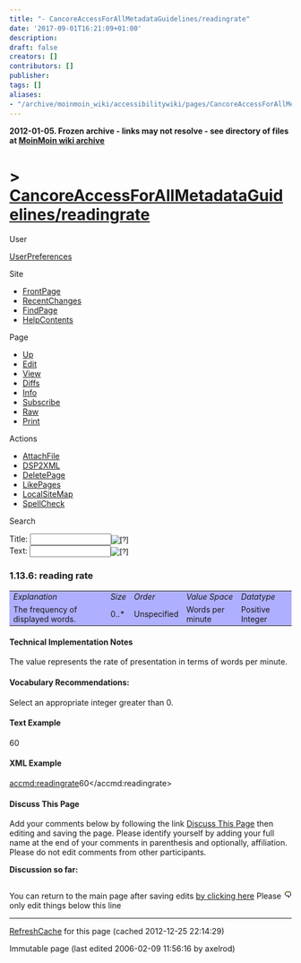 ```yaml
---
title: "- CancoreAccessForAllMetadataGuidelines/readingrate"
date: '2017-09-01T16:21:09+01:00'
description: 
draft: false
creators: []
contributors: []
publisher: 
tags: []
aliases:
- "/archive/moinmoin_wiki/accessibilitywiki/pages/CancoreAccessForAllMetadataGuidelines_2freadingrate.html"
---
```


**2012-01-05. Frozen archive - links may not resolve - see directory of files at [MoinMoin wiki archive](/moinmoin-wiki-archive/)**

# > [CancoreAccessForAllMetadataGuidelines/readingrate](http://dublincore.org/accessibilitywiki/CancoreAccessForAllMetadataGuidelines_2freadingrate?action=fullsearch&value=%2Freadingrate&literal=1&case=1&context=40 "Click here to do a full-text search for this title")

User

 [UserPreferences](http://dublincore.org/accessibilitywiki/UserPreferences)
  

Site

- [FrontPage](http://dublincore.org/accessibilitywiki/FrontPage)
- [RecentChanges](http://dublincore.org/accessibilitywiki/RecentChanges)
- [FindPage](http://dublincore.org/accessibilitywiki/FindPage)
- [HelpContents](http://dublincore.org/accessibilitywiki/HelpContents)

Page

- [Up](http://dublincore.org/accessibilitywiki/CancoreAccessForAllMetadataGuidelines "Up")
- [Edit](http://dublincore.org/accessibilitywiki/CancoreAccessForAllMetadataGuidelines_2freadingrate?action=edit "Edit")
- [View](http://dublincore.org/accessibilitywiki/CancoreAccessForAllMetadataGuidelines_2freadingrate "View")
- [Diffs](http://dublincore.org/accessibilitywiki/CancoreAccessForAllMetadataGuidelines_2freadingrate?action=diff "Diffs")
- [Info](http://dublincore.org/accessibilitywiki/CancoreAccessForAllMetadataGuidelines_2freadingrate?action=info "Info")
- [Subscribe](http://dublincore.org/accessibilitywiki/CancoreAccessForAllMetadataGuidelines_2freadingrate?action=subscribe "Subscribe")
- [Raw](http://dublincore.org/accessibilitywiki/CancoreAccessForAllMetadataGuidelines_2freadingrate?action=raw "Raw")
- [Print](http://dublincore.org/accessibilitywiki/CancoreAccessForAllMetadataGuidelines_2freadingrate?action=print "Print")

Actions

- [AttachFile](http://dublincore.org/accessibilitywiki/CancoreAccessForAllMetadataGuidelines_2freadingrate?action=AttachFile)
- [DSP2XML](http://dublincore.org/accessibilitywiki/CancoreAccessForAllMetadataGuidelines_2freadingrate?action=DSP2XML)
- [DeletePage](http://dublincore.org/accessibilitywiki/CancoreAccessForAllMetadataGuidelines_2freadingrate?action=DeletePage)
- [LikePages](http://dublincore.org/accessibilitywiki/CancoreAccessForAllMetadataGuidelines_2freadingrate?action=LikePages)
- [LocalSiteMap](http://dublincore.org/accessibilitywiki/CancoreAccessForAllMetadataGuidelines_2freadingrate?action=LocalSiteMap)
- [SpellCheck](http://dublincore.org/accessibilitywiki/CancoreAccessForAllMetadataGuidelines_2freadingrate?action=SpellCheck)

Search

<form method="POST" action="/accessibilitywiki/CancoreAccessForAllMetadataGuidelines_2freadingrate">
<p>
<input name="action" value="inlinesearch" type="hidden">
<input name="context" value="40" type="hidden">
Title: <input name="text_title" size="15" maxlength="50" type="text"><input src="CancoreAccessForAllMetadataGuidelines_2freadingrate_files/moin-search.png" name="button_title" alt="[?]" type="image"><br>Text: <input name="text_full" size="15" maxlength="50" type="text"><input src="CancoreAccessForAllMetadataGuidelines_2freadingrate_files/moin-search.png" name="button_full" alt="[?]" type="image">
</p>
</form>

### 1.13.6: reading rate

<table bgcolor="#AFAFFF" width="50%">
  <tbody>
    <tr>
      <td>
        <em>Explanation</em>
      </td>
      <td>
        <em>Size</em>
      </td>
      <td>
        <em>Order</em>
      </td>
      <td>
        <em>Value Space</em>
      </td>
      <td>
        <em>Datatype</em>
      </td>
    </tr>
    <tr>
      <td>
        The frequency of displayed words.</td>
      <td>
        0..*</td>
      <td>
        Unspecified</td>
      <td>
        Words per minute</td>
      <td>
        Positive Integer</td>
    </tr>
  </tbody>
</table>


#### Technical Implementation Notes
The value represents the rate of presentation in terms of words per minute. 
#### Vocabulary Recommendations:

Select an appropriate integer greater than 0.

#### Text Example

60

#### XML Example

<!-- 60 words per minute -->  
 <accmd:readingrate>60</accmd:readingrate>

#### Discuss This Page
Add your comments below by following the link [Discuss This Page](http://dublincore.org/accessibilitywiki/CancoreAccessForAllMetadataGuidelines_2freadingrate_2fDiscuss) then editing and saving the page. Please identify yourself by adding your full name at the end of your comments in parenthesis and optionally, affiliation. Please do not edit comments from other participants. 

**Discussion so far:**

## [<img src="CancoreAccessForAllMetadataGuidelines_2freadingrate_files/moin-edit.png" alt="Edit" align="right" height="12" width="12">](http://dublincore.org/accessibilitywiki/CancoreAccessForAllMetadataGuidelines_2freadingrate_2fDiscuss?action=edit&backto=CancoreAccessForAllMetadataGuidelines%2Freadingrate) [](http://dublincore.org/accessibilitywiki/CancoreAccessForAllMetadataGuidelines_2freadingrate_2fDiscuss)

You can return to the main page after saving edits [by clicking here](http://dublincore.org/accessibilitywiki/CancoreAccessForAllMetadataGuidelines_2freadingrate) Please only edit things below this line 
* * *

 [RefreshCache](http://dublincore.org/accessibilitywiki/CancoreAccessForAllMetadataGuidelines_2freadingrate?action=refresh&arena=Page.py&key=CancoreAccessForAllMetadataGuidelines_2freadingrate.text_html) for this page (cached 2012-12-25 22:14:29)  

Immutable page (last edited 2006-02-09 11:56:16 by axelrod)

